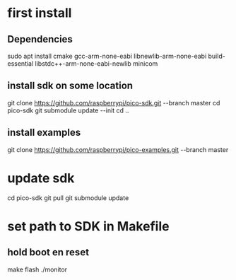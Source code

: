 # first install

## Dependencies
sudo apt install cmake gcc-arm-none-eabi libnewlib-arm-none-eabi build-essential libstdc++-arm-none-eabi-newlib minicom

## install sdk on some location
git clone https://github.com/raspberrypi/pico-sdk.git --branch master
cd pico-sdk
git submodule update --init
cd ..

## install examples 
git clone https://github.com/raspberrypi/pico-examples.git --branch master

# update sdk
cd pico-sdk
git pull
git submodule update

# set path to SDK in Makefile

## hold boot en reset
make flash
./monitor
